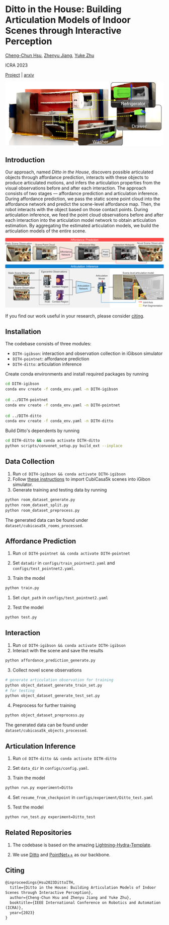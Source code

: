 # Ditto in the House: Building Articulation Models of Indoor Scenes through Interactive Perception


[Cheng-Chun Hsu](https://chengchunhsu.github.io/), [Zhenyu Jiang](http://zhenyujiang.me), [Yuke Zhu](https://www.cs.utexas.edu/~yukez/)

ICRA 2023

[Project](https://ut-austin-rpl.github.io/HouseDitto/) | [arxiv](https://arxiv.org/abs/2302.01295)

![teaser](assets/teaser.png)

## Introduction
Our approach, named *Ditto in the House*, discovers possible articulated objects through affordance prediction, interacts with these objects to produce articulated motions, and infers the articulation properties from the visual observations before and after each interaction. The approach consists of two stages — affordance prediction and articulation inference. During affordance prediction, we pass the static scene point cloud into the affordance network and predict the scene-level affordance map. Then, the robot interacts with the object based on those contact points. During articulation inference, we feed the point cloud observations before and after each interaction into the articulation model network to obtain articulation estimation. By aggregating the estimated articulation models, we build the articulation models of the entire scene.

![intro](assets/framework.png)

If you find our work useful in your research, please consider [citing](#citing).

## Installation
The codebase consists of three modules:

- `DITH-igibson`: interaction and observation collection in iGibson simulator
- `DITH-pointnet`: affordance prediction
- `DITH-ditto`: articulation inference

Create conda environments and install required packages by running

```bash
cd DITH-igibson
conda env create -f conda_env.yaml -n DITH-igibson

cd ../DITH-pointnet
conda env create -f conda_env.yaml -n DITH-pointnet

cd ../DITH-ditto
conda env create -f conda_env.yaml -n DITH-ditto
```

Build Ditto's dependents by running

```bash
cd DITH-ditto && conda activate DITH-ditto
python scripts/convonet_setup.py build_ext --inplace
```

## Data Collection

1. Run `cd DITH-igibson && conda activate DITH-igibson`
2. Follow [these instructions](https://github.com/StanfordVL/iGibson/tree/master/igibson/utils/data_utils/ext_scene) to import CubiCasa5k scenes into iGibon simulator.
3. Generate training and testing data by running

```bash
python room_dataset_generate.py
python room_dataset_split.py
python room_dataset_preprocess.py
```

The generated data can be found under `dataset/cubicasa5k_rooms_processed`.

## Affordance Prediction

1. Run `cd DITH-pointnet && conda activate DITH-pointnet`
2. Set `datadir` in `configs/train_pointnet2.yaml` and `configs/test_pointnet2.yaml`.

3. Train the model

```bash
python train.py
```

1. Set `ckpt_path` in `configs/test_pointnet2.yaml`

2. Test the model

```bash
python test.py
```

## Interaction

1. Run `cd DITH-igibson && conda activate DITH-igibson`
2. Interact with the scene and save the results

```bash
python affordance_prediction_generate.py
```

3. Collect novel scene observations

```bash
# generate articulation observation for training
python object_dataset_generate_train_set.py
# for testing
python object_dataset_generate_test_set.py
```

4. Preprocess for further training

```bash
python object_dataset_preprocess.py
```

The generated data can be found under `dataset/cubicasa5k_objects_processed`.

## Articulation Inference

1. Run `cd DITH-ditto && conda activate DITH-ditto`
2. Set `data_dir` in `configs/config.yaml`.

3. Train the model

```bash
python run.py experiment=Ditto
```

4. Set `resume_from_checkpoint` in `configs/experiment/Ditto_test.yaml`


5. Test the model

```bash
python run_test.py experiment=Ditto_test
```

## Related Repositories

1. The codebase is based on the amazing [Lightning-Hydra-Template](https://github.com/ashleve/lightning-hydra-template).

2. We use [Ditto](https://github.com/UT-Austin-RPL/Ditto) and [PointNet++](https://github.com/erikwijmans/Pointnet2_PyTorch/tree/master) as our backbone.

## Citing

```
@inproceedings{Hsu2023DittoITH,
  title={Ditto in the House: Building Articulation Models of Indoor Scenes through Interactive Perception},
  author={Cheng-Chun Hsu and Zhenyu Jiang and Yuke Zhu},
  booktitle={IEEE International Conference on Robotics and Automation (ICRA)},
  year={2023}
}
```